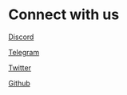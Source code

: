 # Connect with us

[Discord](https://discord.gg/EFxSaf9wqJ)

[Telegram](https://t.me/chronicleprotocol)

[Twitter](https://twitter.com/ChronicleLabs)

[Github](https://github.com/chronicleprotocol)

<!-- Add a feedback form here:  -->
